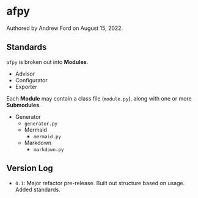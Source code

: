 # afpy
Authored by Andrew Ford on August 15, 2022.

## Standards
`afpy` is broken out into **Modules**.
- Advisor
- Configurator
- Exporter

Each **Module** may contain a class file (`module.py`), along with one or more **Submodules**.
- Generator
    - `generator.py`
    - Mermaid
        - `mermaid.py`
    - Markdown
        - `markdown.py`

## Version Log

- `0.1`: Major refactor pre-release. Built out structure based on usage. Added standards.